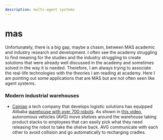 ```yaml
---
description: multi-agent systems
---
```


# mas

Unfortunately, there is a big gap, maybe a chasm, between MAS academic and industry research and development. I often see the academy struggling to find meaning for the studies and the industry struggling to create solutions that were already well discussed in the academy and sometimes solved in the way it is needed. Therefore, I am always trying to associate the real-life technologies with the theories I am reading at academy. Here I am pointing out some applications that are MAS but are not often seen like agent systems.

### Modern industrial warehouses

* [Cainiao](https://global.cainiao.com/) a tech company that develops logistic solutions has equipped Alibaba [warehouse with over 700 robots](https://www.cnbc.com/2018/10/30/alibaba-cainiao-chinas-biggest-robot-warehouse-for-singles-day.html). As shown in [this video](https://www.youtube.com/watch?v=bvEzDNxj7hA), autonomous vehicles \(AVG\) move shelves around the warehouse taking product stacks to employees that can easily pick what they need releasing the robot to take the shelve back. AVG communicate with each other to avoid collision and go automatically to recharging cradles.


